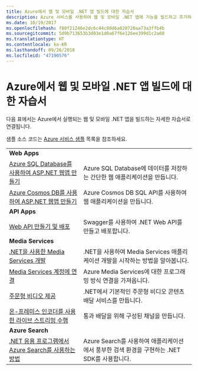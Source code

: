 ```yaml
---
title: Azure에서 웹 및 모바일 .NET 앱 빌드에 대한 자습서
description: Azure 서비스를 사용하여 웹 및 모바일 .NET 앱에 기능을 빌드하고 추가하는 자습서입니다.
ms.date: 10/19/2017
ms.openlocfilehash: f80f21246e2dc6c44c80d6a820720aa73a3ffb4b
ms.sourcegitcommit: 5d9b713653b3d03e1d0a67f6e126ee399d1c2a60
ms.translationtype: HT
ms.contentlocale: ko-KR
ms.lasthandoff: 09/26/2018
ms.locfileid: "47190576"
---
```

# <a name="tutorials-for-building-web-and-mobile-apps-with-net-in-azure"></a>Azure에서 웹 및 모바일 .NET 앱 빌드에 대한 자습서

다음 표에서는 Azure에서 실행되는 웹 및 모바일 .NET 앱을 빌드하는 자세한 자습서로 연결됩니다.

샘플 소스 코드는 [Azure 서비스 샘플](https://azure.microsoft.com/resources/samples/?platform=dotnet) 목록을 참조하세요.

| | |
|---|---|
| **Web Apps**||
| [Azure SQL Database를 사용하여 ASP.NET 웹앱 만들기][1] | Azure SQL Database에 데이터를 저장하는 간단한 웹 애플리케이션을 만듭니다. | 
| [Azure Cosmos DB를 사용하여 ASP.NET 웹앱 만들기][2] | Azure Cosmos DB SQL API를 사용하여 웹 애플리케이션을 만듭니다. | 
| **API Apps**||
| [Web API 만들기 및 배포][3] | Swagger를 사용하여 .NET Web API를 만들고 배포합니다. | 
| **Media Services** | |
| [.NET을 사용한 Media Services 개발][6] | .NET을 사용하여 Media Services 애플리케이션 개발을 시작하는 방법을 알아봅니다. |
| [Media Services 계정에 연결][7] | Azure Media Services에 대한 프로그래밍 방식 연결을 가져옵니다. |
| [주문형 비디오 제공][4] | .NET에서 기본적인 주문형 비디오 콘텐츠 배달 서비스를 만듭니다. | 
| [온-프레미스 인코더를 사용한 라이브 스트리밍 수행][8] | 통과 배달을 위해 구성된 채널을 만듭니다. |
| **Azure Search**||
| [.NET 응용 프로그램에서 Azure Search를 사용하는 방법][5] | Azure Search를 사용하여 애플리케이션에서 풍부한 검색 환경을 구현하는 .NET SDK를 사용합니다. | 



[1]: /azure/app-service-web/app-service-web-tutorial-dotnet-sqldatabase
[2]: /azure/cosmos-db/sql-api-dotnet-application
[3]: /azure/app-service-api/app-service-api-dotnet-get-started
[4]: /azure/media-services/media-services-dotnet-get-started
[5]: /azure/search/search-howto-dotnet-sdk
[6]: /azure/media-services/media-services-dotnet-how-to-use
[7]: /azure/media-services/media-services-dotnet-connect-programmatically
[8]: /azure/media-services/media-services-dotnet-live-encode-with-onpremises-encoders
